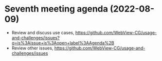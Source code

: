 # Seventh meeting agenda (2022-08-09)

 * Review and discuss use cases, https://github.com/WebView-CG/usage-and-challenges/issues?q=is%3Aissue+is%3Aopen+label%3AAgenda%2B
 * Review other issues, https://github.com/WebView-CG/usage-and-challenges/issues
